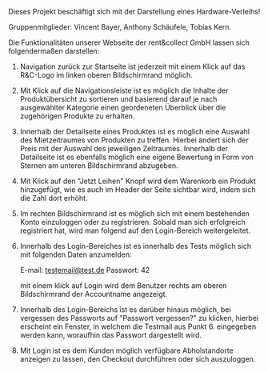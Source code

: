 
Dieses Projekt beschäftigt sich mit der Darstellung eines Hardware-Verleihs!

Gruppenmitglieder: Vincent Bayer, Anthony Schäufele, Tobias Kern.

Die Funktionalitäten unserer Webseite der rent&collect GmbH lassen sich folgendermaßen darstellen:

1. Navigation zurück zur Startseite ist jederzeit mit einem Klick auf das R&C-Logo im linken oberen Bildschirmrand möglich.

2. Mit Klick auf die Navigationsleiste ist es möglich die Inhalte der Produktübersicht zu sortieren und basierend darauf
   je nach ausgewählter Kategorie einen geordeneten Überblick über die zugehörigen Produkte zu erhalten.

3. Innerhalb der Detailseite eines Produktes ist es möglich eine Auswahl des Mietzeitraumes von Produkten zu treffen.
   Hierbei ändert sich der Preis mit der Auswahl des jeweiligen Zeitraumes.
   Innerhalb der Detailseite ist es ebenfalls möglich eine eigene Bewertung in Form von Sternen am unteren Bildschirmrand abzugeben.

4. Mit Klick auf den "Jetzt Leihen" Knopf wird dem Warenkorb ein Produkt hinzugefügt, wie es auch im Header der Seite sichtbar wird,
   indem sich die Zahl dort erhöht.

5. Im rechten Bildschirmrand ist es möglich sich mit einem bestehenden Konto einzuloggen oder zu registrieren.
   Sobald man sich erfolgreich registriert hat, wird man folgend auf den Login-Bereich weitergeleitet.

6. Innerhalb des Login-Bereiches ist es innerhalb des Tests möglich sich mit folgenden Daten anzumelden:

   E-mail: testemail@test.de
   Passwort: 42

   mit einem klick auf Login wird dem Benutzer rechts am oberen Bildschirmrand der Accountname angezeigt.

7. Innerhalb des Login-Bereichs ist es darüber hinaus möglich, bei vergessen des Passworts auf "Passwort vergessen?" zu klicken, hierbei
   erscheint ein Fenster, in welchem die Testmail aus Punkt 6. eingegeben werden kann, woraufhin das Passwort dargestellt wird.

8. Mit Login ist es dem Kunden möglich verfügbare Abholstandorte anzeigen zu lassen, den Checkout durchführen oder sich auszuloggen.  
